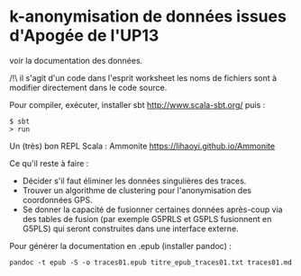 # k-anonymisation de données issues d'Apogée de l'UP13

voir la documentation des données.

/!\ il s'agit d'un code dans l'esprit worksheet les noms de fichiers
sont à modifier directement dans le code source.

Pour compiler, exécuter, installer sbt http://www.scala-sbt.org/ puis :

```
$ sbt
> run
```

Un (très) bon REPL Scala : Ammonite https://lihaoyi.github.io/Ammonite

Ce qu'il reste à faire :
- Décider s'il faut éliminer les données singulières des traces.
- Trouver un algorithme de clustering pour l'anonymisation des
  coordonnées GPS.
- Se donner la capacité de fusionner certaines données après-coup via
  des tables de fusion (par exemple G5PRLS et G5PLS fusionnent en
  G5PLS) qui seront construites dans une interface externe.

Pour générer la documentation en .epub (installer pandoc) :
```
pandoc -t epub -S -o traces01.epub titre_epub_traces01.txt traces01.md
```
